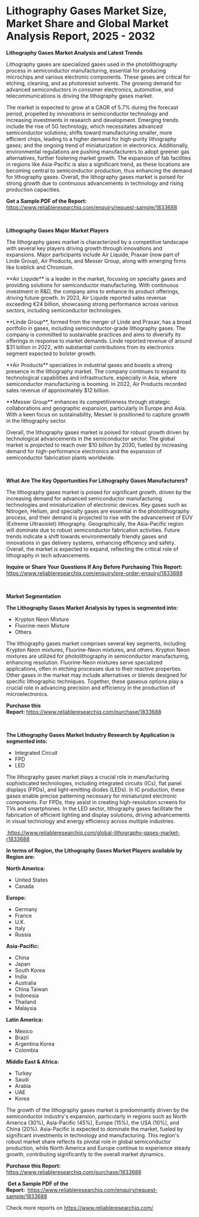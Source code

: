 <p><h1>Lithography Gases Market Size, Market Share and Global Market Analysis Report, 2025 - 2032</h1></p><p><strong>Lithography Gases Market Analysis and Latest Trends</strong></p>
<p><p>Lithography gases are specialized gases used in the photolithography process in semiconductor manufacturing, essential for producing microchips and various electronic components. These gases are critical for etching, cleaning, and as photoresist solvents. The growing demand for advanced semiconductors in consumer electronics, automotive, and telecommunications is driving the lithography gases market.</p><p>The market is expected to grow at a CAGR of 5.7% during the forecast period, propelled by innovations in semiconductor technology and increasing investments in research and development. Emerging trends include the rise of 5G technology, which necessitates advanced semiconductor solutions; shifts toward manufacturing smaller, more efficient chips, leading to a higher demand for high-purity lithography gases; and the ongoing trend of miniaturization in electronics. Additionally, environmental regulations are pushing manufacturers to adopt greener gas alternatives, further fostering market growth. The expansion of fab facilities in regions like Asia-Pacific is also a significant trend, as these locations are becoming central to semiconductor production, thus enhancing the demand for lithography gases. Overall, the lithography gases market is poised for strong growth due to continuous advancements in technology and rising production capacities.</p></p>
<p><strong>Get a Sample PDF of the Report:&nbsp;</strong> <a href="https://www.reliableresearchiq.com/enquiry/request-sample/1833688?utm_campaign=3053&utm_medium=2&utm_source=Github&utm_content=ia&utm_term=26032025&utm_id=lithography-gases">https://www.reliableresearchiq.com/enquiry/request-sample/1833688</a></p>
<p>&nbsp;</p>
<p><strong>Lithography Gases Major Market Players</strong></p>
<p><p>The lithography gases market is characterized by a competitive landscape with several key players driving growth through innovations and expansions. Major participants include Air Liquide, Praxair (now part of Linde Group), Air Products, and Messer Group, along with emerging firms like Iceblick and Chromium.</p><p>**Air Liquide** is a leader in the market, focusing on specialty gases and providing solutions for semiconductor manufacturing. With continuous investment in R&D, the company aims to enhance its product offerings, driving future growth. In 2023, Air Liquide reported sales revenue exceeding €24 billion, showcasing strong performance across various sectors, including semiconductor technologies.</p><p>**Linde Group**, formed from the merger of Linde and Praxair, has a broad portfolio in gases, including semiconductor-grade lithography gases. The company is committed to sustainable practices and aims to diversify its offerings in response to market demands. Linde reported revenue of around $31 billion in 2022, with substantial contributions from its electronics segment expected to bolster growth.</p><p>**Air Products** specializes in industrial gases and boasts a strong presence in the lithography market. The company continues to expand its technological capabilities and infrastructure, especially in Asia, where semiconductor manufacturing is booming. In 2022, Air Products recorded sales revenue of approximately $12 billion.</p><p>**Messer Group** enhances its competitiveness through strategic collaborations and geographic expansion, particularly in Europe and Asia. With a keen focus on sustainability, Messer is positioned to capture growth in the lithography sector.</p><p>Overall, the lithography gases market is poised for robust growth driven by technological advancements in the semiconductor sector. The global market is projected to reach over $10 billion by 2030, fueled by increasing demand for high-performance electronics and the expansion of semiconductor fabrication plants worldwide.</p></p>
<p>&nbsp;</p>
<p><strong>What Are The Key Opportunities For Lithography Gases Manufacturers?</strong></p>
<p><p>The lithography gases market is poised for significant growth, driven by the increasing demand for advanced semiconductor manufacturing technologies and miniaturization of electronic devices. Key gases such as Nitrogen, Helium, and specialty gases are essential in the photolithography process, and their demand is projected to rise with the advancement of EUV (Extreme Ultraviolet) lithography. Geographically, the Asia-Pacific region will dominate due to robust semiconductor fabrication activities. Future trends indicate a shift towards environmentally friendly gases and innovations in gas delivery systems, enhancing efficiency and safety. Overall, the market is expected to expand, reflecting the critical role of lithography in tech advancements.</p></p>
<p><strong>Inquire or Share Your Questions If Any Before Purchasing This Report:</strong> <a href="https://www.reliableresearchiq.com/enquiry/pre-order-enquiry/1833688?utm_campaign=3053&utm_medium=2&utm_source=Github&utm_content=ia&utm_term=26032025&utm_id=lithography-gases">https://www.reliableresearchiq.com/enquiry/pre-order-enquiry/1833688</a></p>
<p>&nbsp;</p>
<p><strong>Market Segmentation</strong></p>
<p><strong>The Lithography Gases Market Analysis by types is segmented into:</strong></p>
<p><ul><li>Krypton Neon Mixture</li><li>Fluorine-neon Mixture</li><li>Others</li></ul></p>
<p><p>The lithography gases market comprises several key segments, including Krypton Neon mixtures, Fluorine-Neon mixtures, and others. Krypton Neon mixtures are utilized for photolithography in semiconductor manufacturing, enhancing resolution. Fluorine-Neon mixtures serve specialized applications, often in etching processes due to their reactive properties. Other gases in the market may include alternatives or blends designed for specific lithographic techniques. Together, these gaseous options play a crucial role in advancing precision and efficiency in the production of microelectronics.</p></p>
<p><strong>Purchase this Report:&nbsp;</strong><a href="https://www.reliableresearchiq.com/purchase/1833688?utm_campaign=3053&utm_medium=2&utm_source=Github&utm_content=ia&utm_term=26032025&utm_id=lithography-gases">https://www.reliableresearchiq.com/purchase/1833688</a></p>
<p>&nbsp;</p>
<p><strong>The Lithography Gases Market Industry Research by Application is segmented into:</strong></p>
<p><ul><li>Integrated Circuit</li><li>FPD</li><li>LED</li></ul></p>
<p><p>The lithography gases market plays a crucial role in manufacturing sophisticated technologies, including integrated circuits (ICs), flat panel displays (FPDs), and light-emitting diodes (LEDs). In IC production, these gases enable precise patterning necessary for miniaturized electronic components. For FPDs, they assist in creating high-resolution screens for TVs and smartphones. In the LED sector, lithography gases facilitate the fabrication of efficient lighting and display solutions, driving advancements in visual technology and energy efficiency across multiple industries.</p></p>
<p><a href="https://www.reliableresearchiq.com/global-lithography-gases-market-r1833688?utm_campaign=3053&utm_medium=2&utm_source=Github&utm_content=ia&utm_term=26032025&utm_id=lithography-gases">&nbsp;https://www.reliableresearchiq.com/global-lithography-gases-market-r1833688</a></p>
<p><strong>In terms of Region, the Lithography Gases Market Players available by Region are:</strong></p>
<p>
    <p> <strong> North America: </strong>
        <ul>
            <li>United States</li>
            <li>Canada</li>
        </ul>
        </p> 
    <p> <strong> Europe: </strong>
        <ul>
            <li>Germany</li>
            <li>France</li>
            <li>U.K.</li>
            <li>Italy</li>
            <li>Russia</li>
        </ul>
        </p> 
    <p> <strong> Asia-Pacific: </strong>
        <ul>
            <li>China</li>
            <li>Japan</li>
            <li>South Korea</li>
            <li>India</li>
            <li>Australia</li>
            <li>China Taiwan</li>
            <li>Indonesia</li>
            <li>Thailand</li>
            <li>Malaysia</li>
        </ul>
        </p> 
    <p> <strong> Latin America: </strong>
        <ul>
            <li>Mexico</li>
            <li>Brazil</li>
            <li>Argentina Korea</li>
            <li>Colombia</li>
        </ul>
        </p> 
    <p> <strong> Middle East & Africa: </strong>
        <ul>
            <li>Turkey</li>
            <li>Saudi</li>
            <li>Arabia</li>
            <li>UAE</li>
            <li>Korea</li>
        </ul>
    </p>
    </p>
<p><p>The growth of the lithography gases market is predominantly driven by the semiconductor industry's expansion, particularly in regions such as North America (30%), Asia-Pacific (45%), Europe (15%), the USA (10%), and China (20%). Asia-Pacific is expected to dominate the market, fueled by significant investments in technology and manufacturing. This region's robust market share reflects its pivotal role in global semiconductor production, while North America and Europe continue to experience steady growth, contributing significantly to the overall market dynamics.</p></p>
<p><strong>Purchase this Report: </strong><a href="https://www.reliableresearchiq.com/purchase/1833688?utm_campaign=3053&utm_medium=2&utm_source=Github&utm_content=ia&utm_term=26032025&utm_id=lithography-gases">https://www.reliableresearchiq.com/purchase/1833688</a></p>
<p>&nbsp;<strong>Get a Sample PDF of the Report:&nbsp;&nbsp;</strong><a href="https://www.reliableresearchiq.com/enquiry/request-sample/1833688?utm_campaign=3053&utm_medium=2&utm_source=Github&utm_content=ia&utm_term=26032025&utm_id=lithography-gases">https://www.reliableresearchiq.com/enquiry/request-sample/1833688</a></p>
<p><strong></strong></p>
<p>Check more reports on <a href="https://www.reliableresearchiq.com/?utm_campaign=3053&utm_medium=2&utm_source=Github&utm_content=ia&utm_term=26032025&utm_id=lithography-gases">https://www.reliableresearchiq.com/</a></p>
